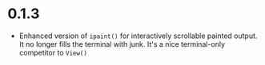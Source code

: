 # 0.1.3

* Enhanced version of `ipaint()` for interactively scrollable painted output. It no longer fills the terminal with junk. It's a nice terminal-only competitor to `View()`